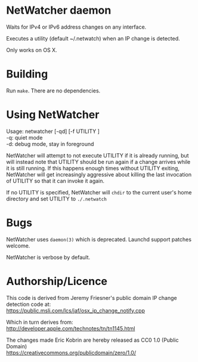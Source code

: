 # NetWatcher daemon

Waits for IPv4 or IPv6 address changes on any interface.

Executes a utility (default ~/.netwatch) when an IP change is
detected.

Only works on OS X.


# Building

Run `make`. There are no dependencies.


# Using NetWatcher

Usage: netwatcher [-qd] [-f UTILITY ]  
 -q: quiet mode  
 -d: debug mode, stay in foreground

NetWatcher will attempt to not execute UTILITY if it is already
running, but will instead note that UTILITY should be run again if a
change arrives while it is still running. If this happens enough
times without UTILITY exiting, NetWatcher will get increasingly
aggressive about killing the last invocation of UTILITY so that it can
invoke it again.

If no UTILITY is specified, NetWatcher will `chdir` to the current
user's home directory and set UTILITY to `./.netwatch`


# Bugs

NetWatcher uses `daemon(3)` which is deprecated. Launchd support
patches welcome.

NetWatcher is verbose by default.


# Authorship/Licence

This code is derived from Jeremy Friesner's public domain IP change
detection code at:  
https://public.msli.com/lcs/jaf/osx_ip_change_notify.cpp

Which in turn derives from:  
http://developer.apple.com/technotes/tn/tn1145.html

The changes made Eric Kobrin are hereby released as CC0 1.0 (Public
Domain)  
https://creativecommons.org/publicdomain/zero/1.0/

